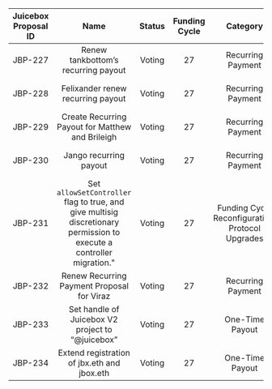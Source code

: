 | Juicebox Proposal ID |                             Name                             | Status | Funding Cycle |                      Category                      |     Date      |                      Discussion Thread                       |                         Data Backup                          |                            Voting                            |    Author     |
| :------------------: | :----------------------------------------------------------: | :----: | :-----------: | :------------------------------------------------: | :-----------: | :----------------------------------------------------------: | :----------------------------------------------------------: | :----------------------------------------------------------: | :-----------: |
|       JBP-227        |             Renew tankbottom’s recurring payout              | Voting |      27       |                 Recurring Payment                  | July 15, 2022 | [Discord](https://discord.com/channels/775859454780244028/873248745771372584/997647977273376808) | [IPFS](https://gateway.pinata.cloud/ipfs/QmeuqV1ojgsvWYBX1hvLthjdzuNiPkLbihi7MBabp2X8pJ) | [Snapshot](https://snapshot.org/#/jbdao.eth/proposal/0xed90329c4a99a238f9d3582bac701cb93bc24a4ed9d235bf80a3814ea9c43dc4) |  tankbottoms  |
|       JBP-228        |              Felixander renew recurring payout               | Voting |      27       |                 Recurring Payment                  | July 15, 2022 | [Discord](https://discord.com/channels/775859454780244028/873248745771372584/997619468375175379) | [IPFS](https://gateway.pinata.cloud/ipfs/QmeaxP3T2UdQ4jZoNZGWDQDnePAmN2cqf5mtVpfNBSvbyv) | [Snapshot](https://snapshot.org/#/jbdao.eth/proposal/0x1be916406082362f8e5b407d453c4986ab1b926a41aa05d7808d6bbe4175770b) |  felixander   |
|       JBP-229        |       Create Recurring Payout for Matthew and Brileigh       | Voting |      27       |                 Recurring Payment                  | July 15, 2022 | [Discord](https://discord.com/channels/775859454780244028/873248745771372584/997582471388471407) | [IPFS](https://gateway.pinata.cloud/ipfs/Qmc1p6S2g5368da54ECXibwZTFiMRncVBNz4CNWWuJSfJp) | [Snapshot](https://snapshot.org/#/jbdao.eth/proposal/0xe558d166bb91b3ca0bb20f8ae03c6b317bd99b382a288c79e5f1dccee1fcebfc) | matthewbrooks |
|       JBP-230        |                    Jango recurring payout                    | Voting |      27       |                 Recurring Payment                  | July 15, 2022 | [Discord](https://discord.com/channels/775859454780244028/873248745771372584/997578518500225164) | [IPFS](https://gateway.pinata.cloud/ipfs/QmUg2kTV7iHGXiDfmBc3YdfvyYj7Xbx59WBw7TL4qaFzAa) | [Snapshot](https://snapshot.org/#/jbdao.eth/proposal/0xbefa554f0d894f537d9ab900d0435b630526866304580bdbea8960f8588642f2) |     jango     |
|       JBP-231        | Set `allowSetController` flag to true, and give multisig discretionary permission to execute a controller migration." | Voting |      27       | Funding Cycle Reconfiguration, Protocol Upgrades | July 15, 2022 | [Discord](https://discord.com/channels/775859454780244028/873248745771372584/997582472386728016) | [IPFS](https://gateway.pinata.cloud/ipfs/QmcAMqjkVutm1Upph5QriabUENb6FCTThStPXTe9o2NBJx) | [Snapshot](https://snapshot.org/#/jbdao.eth/proposal/0xf2a914b29442af8f06be4415f7225c192ed3b1840fe1542ffb61e67776ebed42) |     jango     |
|       JBP-232        |          Renew Recurring Payment Proposal for Viraz          | Voting |      27       |                 Recurring Payment                  | July 15, 2022 | [Discord](https://discord.com/channels/775859454780244028/873248745771372584/997583978057973790) | [IPFS](https://gateway.pinata.cloud/ipfs/QmNekgf3fEs6Tz6THkRKKZ8zQdtkeBamCsZ5TGwexkAKnh) | [Snapshot](https://snapshot.org/#/jbdao.eth/proposal/0xc84ceab4e4dec85e6f6787b8ee05ca9f6b04dfb73715bc4a47c1dbbe7d5ed703) |     viraz     |
|       JBP-233        |       Set handle of Juicebox V2 project to “@juicebox”       | Voting |      27       |                  One-Time Payout                   | July 12, 2022 | [Discord](https://discord.com/channels/775859454780244028/873248745771372584/996503828964843520) | [IPFS](https://gateway.pinata.cloud/ipfs/QmS2Nr2716SNxrbj831b7PrvaYrJQbntkijWY95JkNcVtz) | [Snapshot](https://snapshot.org/#/jbdao.eth/proposal/0x358f32a869a7d49ae598eb20372e019ffbb0e821381611fd2f70081e0e7a7657) |     peri      |
|       JBP-234        |         Extend registration of jbx.eth and jbox.eth          | Voting |      27       |                  One-Time Payout                   | July 6, 2022  | [Discord](https://discord.com/channels/775859454780244028/873248745771372584/995117709371125881) | [IPFS](https://gateway.pinata.cloud/ipfs/QmcYtqpa3nh3qFvXHKGo1tb7y7n4BwBjN7KLmzm2ouFNro) | [Snapshot](https://snapshot.org/#/jbdao.eth/proposal/0xb94aa52a466bb69ec9af4998e4f86ed63bc34eb2611ac2b0724c4bec86302bb9) |     peri      |
